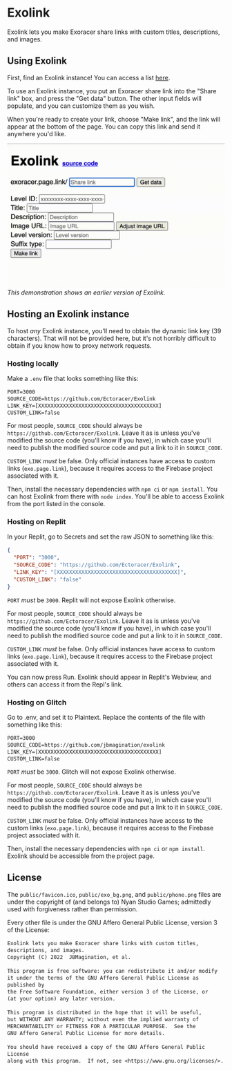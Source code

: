 # Exolink
Exolink lets you make Exoracer share links with custom titles, descriptions, and images.

## Using Exolink
First, find an Exolink instance! You can access a list [here](https://ectoracer.github.io/exolink).

To use an Exolink instance, you put an Exoracer share link into the "Share link" box, and press the "Get data" button. The other input fields will populate, and you can customize them as you wish.

When you're ready to create your link, choose "Make link", and the link will appear at the bottom of the page. You can copy this link and send it anywhere you'd like.

[![Exolink demonstration](./demonstration.gif)](#)
*This demonstration shows an earlier version of Exolink.*

## Hosting an Exolink instance
To host *any* Exolink instance, you'll need to obtain the dynamic link key (39 characters). That will not be provided here, but it's not horribly difficult to obtain if you know how to proxy network requests.

### Hosting locally
Make a `.env` file that looks something like this: 
```
PORT=3000
SOURCE_CODE=https://github.com/Ectoracer/Exolink
LINK_KEY=[XXXXXXXXXXXXXXXXXXXXXXXXXXXXXXXXXXXXXXX]
CUSTOM_LINK=false
```

For most people, `SOURCE_CODE` should always be `https://github.com/Ectoracer/Exolink`. Leave it as is unless you've modified the source code (you'll know if you have), in which case you'll need to publish the modified source code and put a link to it in `SOURCE_CODE`.

`CUSTOM_LINK` *must* be false. Only official instances have access to custom links (`exo.page.link`), because it requires access to the Firebase project associated with it.

Then, install the necessary dependencies with `npm ci` or `npm install`. You can host Exolink from there with `node index`. You'll be able to access Exolink from the port listed in the console.

### Hosting on Replit
In your Replit, go to Secrets and set the raw JSON to something like this:
```json
{
  "PORT": "3000",
  "SOURCE_CODE": "https://github.com/Ectoracer/Exolink",
  "LINK_KEY": "[XXXXXXXXXXXXXXXXXXXXXXXXXXXXXXXXXXXXXXX]",
  "CUSTOM_LINK": "false"
}
```

`PORT` *must* be `3000`. Replit will not expose Exolink otherwise.

For most people, `SOURCE_CODE` should always be `https://github.com/Ectoracer/Exolink`. Leave it as is unless you've modified the source code (you'll know if you have), in which case you'll need to publish the modified source code and put a link to it in `SOURCE_CODE`.

`CUSTOM_LINK` *must* be false. Only official instances have access to custom links (`exo.page.link`), because it requires access to the Firebase project associated with it.

You can now press Run. Exolink should appear in Replit's Webview, and others can access it from the Repl's link.

### Hosting on Glitch
Go to .env, and set it to Plaintext. Replace the contents of the file with something like this:
```
PORT=3000
SOURCE_CODE=https://github.com/jbmagination/exolink
LINK_KEY=[XXXXXXXXXXXXXXXXXXXXXXXXXXXXXXXXXXXXXXX]
CUSTOM_LINK=false
```

`PORT` *must* be `3000`. Glitch will not expose Exolink otherwise.

For most people, `SOURCE_CODE` should always be `https://github.com/Ectoracer/Exolink`. Leave it as is unless you've modified the source code (you'll know if you have), in which case you'll need to publish the modified source code and put a link to it in `SOURCE_CODE`.

`CUSTOM_LINK` *must* be false. Only official instances have access to the custom links (`exo.page.link`), because it requires access to the Firebase project associated with it.

Then, install the necessary dependencies with `npm ci` or `npm install`. Exolink should be accessible from the project page.

## License
The `public/favicon.ico`, `public/exo_bg.png`, and `public/phone.png` files are under the copyright of (and belongs to) Nyan Studio Games; admittedly used with forgiveness rather than permission.

Every other file is under the GNU Affero General Public License, version 3 of the License:

    Exolink lets you make Exoracer share links with custom titles, descriptions, and images.
    Copyright (C) 2022  JBMagination, et al.

    This program is free software: you can redistribute it and/or modify
    it under the terms of the GNU Affero General Public License as published by
    the Free Software Foundation, either version 3 of the License, or
    (at your option) any later version.

    This program is distributed in the hope that it will be useful,
    but WITHOUT ANY WARRANTY; without even the implied warranty of
    MERCHANTABILITY or FITNESS FOR A PARTICULAR PURPOSE.  See the
    GNU Affero General Public License for more details.

    You should have received a copy of the GNU Affero General Public License
    along with this program.  If not, see <https://www.gnu.org/licenses/>.

